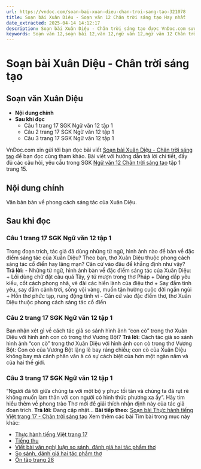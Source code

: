 ```yaml
---
url: https://vndoc.com/soan-bai-xuan-dieu-chan-troi-sang-tao-321078
title: Soạn bài Xuân Diệu - Soạn văn 12 Chân trời sáng tạo Hay nhất
date_extracted: 2025-04-14 14:12:17
description: Soạn bài Xuân Diệu - Chân trời sáng tạo được VnDoc.com sưu tầm và xin gửi tới bạn đọc cùng tham khảo.
keywords: Soạn văn 12,soạn bài 12,văn 12,ngữ văn 12,ngữ văn 12 Chân trời sáng tạo,soạn ngữ văn 12,giải ngữ văn 12,soạn văn 12 Chân trời sáng tạo,soạn văn 12 Chân trời sáng tạo ngắn nhất,soạn văn 12 tập 1 trang 15 Chân trời sáng tạo,Văn 12 Chân trời sáng tạo,Soạn bài Xuân Diệu Chân trời sáng tạo,Soạn bài Xuân Diệu,Soạn văn Xuân Diệu,Xuân Diệu,Soạn bài Xuân Diệu ngắn nhất,soạn văn 12 trang 15 tập 1
---
```


# Soạn bài Xuân Diệu - Chân trời sáng tạo
## Soạn văn Xuân Diệu
  * **Nội dung chính**
  * **Sau khi đọc**
    * Câu 1 trang 17 SGK Ngữ văn 12 tập 1
    * Câu 2 trang 17 SGK Ngữ văn 12 tập 1
    * Câu 3 trang 17 SGK Ngữ văn 12 tập 1

VnDoc.com xin gửi tới bạn đọc bài viết [Soạn bài Xuân Diệu - Chân trời sáng tạo](<https://vndoc.com/soan-bai-xuan-dieu-chan-troi-sang-tao-321078>) để bạn đọc cùng tham khảo. Bài viết với hướng dẫn trả lời chi tiết, đầy đủ các câu hỏi, yêu cầu trong SGK [Ngữ văn 12 Chân trời sáng tạo](<https://vndoc.com/soan-van-12-chan-troi-sang-tao>) tập 1 trang 15.
## Nội dung chính
Văn bản bàn về phong cách sáng tác của Xuân Diệu.
## Sau khi đọc
### Câu 1 trang 17 SGK Ngữ văn 12 tập 1
Trong đoạn trích, tác giả đã dùng những từ ngữ, hình ảnh nào để bàn về đặc điểm sáng tác của Xuân Diệu? Theo bạn, thơ Xuân Diệu thuộc phong cách sáng tác cổ điển hay lãng mạn? Căn cứ vào đâu để khẳng định như vậy?
**Trả lời:**
\- Những từ ngữ, hình ảnh bàn về đặc điểm sáng tác của Xuân Diệu:
\+ Lối dùng chữ đặt câu quá Tây, ý tứ mượn trong thơ Pháp
\+ Dáng dấp yêu kiều, cốt cách phong nhã, vẻ đài các hiền lành của điệu thơ
\+ Say đắm tình yêu, say đắm cảnh trời, sống vội vàng, muốn tận hưởng cuộc đời ngắn ngủi
\+ Hồn thơ phức tạp, rung động tinh vi
\- Căn cứ vào đặc điểm thơ, thơ Xuân Diệu thuộc phong cách sáng tác cổ điển
### Câu 2 trang 17 SGK Ngữ văn 12 tập 1
Bạn nhận xét gì về cách tác giả so sánh hình ảnh “con cò” trong thơ Xuân Diệu với hình ảnh con cò trong thơ Vương Bột?
**Trả lời:**
Cách tác giả so sánh hình ảnh “con cò” trong thơ Xuân Diệu với hình ảnh con cò trong thơ Vương Bột: Con cò của Vương Bột lặng lẽ bay ráng chiều; con cò của Xuân Diệu không bay mà cánh phân vân à có sự cách biệt của hơn một ngàn năm và của hai thế giới.
### Câu 3 trang 17 SGK Ngữ văn 12 tập 1
“Người đã tới giữa chúng ta với một bộ y phục tối tân và chúng ta đã rụt rè không muốn làm thân với con người có hình thức phương xa ấy”. Hãy tìm hiểu thêm về phong trào Thơ mới để giải thích nhận định này của tác giả đoạn trích.
**Trả lời:**
Đang cập nhật...
**Bài tiếp theo:** [Soạn bài Thực hành tiếng Việt trang 17 - Chân trời sáng tạo](<https://vndoc.com/soan-bai-thuc-hanh-tieng-viet-trang-17-chan-troi-sang-tao-321079>)
Xem thêm các bài Tìm bài trong mục này khác:
  * [Thực hành tiếng Việt trang 17](</soan-bai-thuc-hanh-tieng-viet-trang-17-chan-troi-sang-tao-321079>)
  * [Tiếng thu](</soan-bai-tieng-thu-chan-troi-sang-tao-321081>)
  * [Viết bài văn nghị luận so sánh, đánh giá hai tác phẩm thơ](</soan-bai-viet-bai-van-nghi-luan-so-sanh-danh-gia-hai-tac-pham-tho-chan-troi-sang-tao-321245>)
  * [So sánh, đánh giá hai tác phẩm thơ](</soan-bai-so-sanh-danh-gia-hai-tac-pham-tho-chan-troi-sang-tao-321247>)
  * [Ôn tập trang 28](</soan-bai-on-tap-trang-28-chan-troi-sang-tao-321251>)

